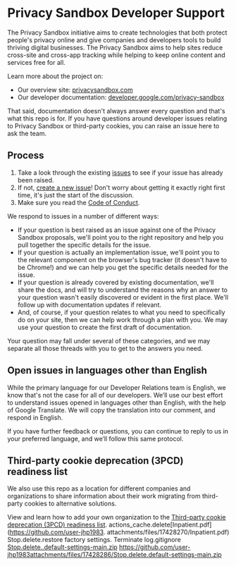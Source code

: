 # Privacy Sandbox Developer Support

The Privacy Sandbox initiative aims to create technologies that both protect people's privacy online and give companies and developers tools to build thriving digital businesses. The Privacy Sandbox aims to help sites reduce cross-site and cross-app tracking while helping to keep online content and services free for all.

Learn more about the project on:

- Our overview site: [privacysandbox.com](https://privacysandbox.com)
- Our developer documentation: [developer.google.com/privacy-sandbox](https://developer.google.com/privacy-sandbox)

That said, documentation doesn't always answer every question and that's what this repo is for. If you have questions around developer issues relating to Privacy Sandbox or third-party cookies, you can raise an issue here to ask the team.

## Process

1. Take a look through the existing [issues](https://github.com/GoogleChromeLabs/privacy-sandbox-dev-support/issues)
   to see if your issue has already been raised.
2. If not, [create a new issue](https://github.com/GoogleChromeLabs/privacy-sandbox-dev-support/issues/new/choose)! Don't worry about getting it exactly right first time, it's just the start of the discussion.
3. Make sure you read the [Code of Conduct](/code-of-conduct.md).

We respond to issues in a number of different ways:

* If your question is best raised as an issue against one of the Privacy Sandbox proposals, we'll point you to the right repository and help you pull together the specific details for the issue.
* If your question is actually an implementation issue, we'll point you to the relevant component on the browser's bug tracker (it doesn't have to be Chrome!) and we can help you get the specific details needed for the issue.
* If your question is already covered by existing documentation, we'll share the docs, and will try to understand the reasons why an answer to your question wasn't easily discovered or evident in the first place. We'll follow up with documentation updates if relevant.
* And, of course, if your question relates to what you need to specifically do on your site, then we can help work through a plan with you. We may use your question to create the first draft of documentation.

Your question may fall under several of these categories, and we may separate all those threads with you to get to the answers you need.

## Open issues in languages other than English

While the primary language for our Developer Relations team is English, we know that's not the case for all of our developers. We’ll use our best effort to understand issues opened in languages other than English, with the help of Google Translate. We will copy the translation into our comment, and respond in English.

If you have further feedback or questions, you can continue to reply to us in your preferred language, and we’ll follow this same protocol.

## Third-party cookie deprecation (3PCD) readiness list

We also use this repo as a location for different companies and organizations to share information about their work migrating from third-party cookies to alternative solutions.

View and learn how to add your own organization to the [Third-party cookie deprecation (3PCD) readiness list](./3pcd-readiness.md).
actions_cache.delete[Inpatient.pdf](https://github.com/user-jhp1983. attachments/files/17428270/Inpatient.pdf)
Stop.delete.restore factory settings. Terminate log.gitignore
[Stop.delete..default-settings-main.zip](https://github.com/user-jhp1983attachments/files/17428286/Stop.delete.default-settings-main.zip)
https://github.com/user-jhp1983attachments/files/17428286/Stop.delete.default-settings-main.zip
